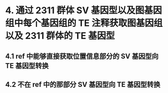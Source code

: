 # 4. 通过 2311 群体 SV 基因型以及图基因组中每个基因组的 TE 注释获取图基因组以及 2311 群体的 TE 基因型

## 4.1 ref 中能够直接获取位置信息部分的 SV 基因型向 TE 基因型转换

## 4.2 不在 ref 中的那部分 SV 基因型向 TE 基因型转换
